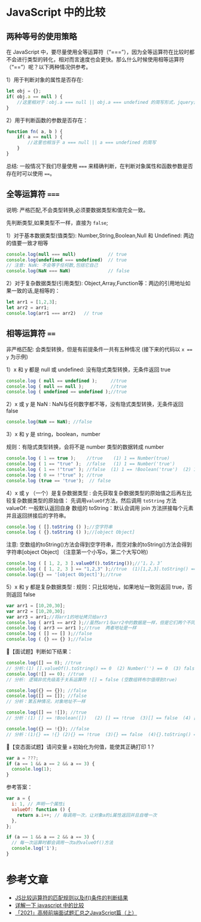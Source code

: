 # JavaScript 中的比较

## 两种等号的使用策略

在 JavaScript 中，要尽量使用全等运算符（“===”），因为全等运算符在比较时都不会进行类型的转化，相对而言速度也会更快。那么什么时候使用相等运算符（“==”）呢？以下两种情况供参考。

1）用于判断对象的属性是否存在:
```js
let obj = {};
if( obj.a == null ) {
    //这里相对于：obj.a === null || obj.a === undefined 的简写形式，jquery源码的推荐写法
}
```
2）用于判断函数的参数是否存在：
```js
function fn( a, b ) {
    if( a == null ) {
        //这里也相当于 a === null || a === undefined 的简写
    }
}
```
总结: 一般情况下我们尽量使用 `===` 来精确判断，在判断对象属性和函数参数是否存在时可以使用 `==`。

## 全等运算符 `===`
说明: 严格匹配,不会类型转换,必须要数据类型和值完全一致。

先判断类型,如果类型不一样，直接为 `false`;

1）对于基本数据类型(值类型): Number,String,Boolean,Null 和 Undefined: 两边的值要一致才相等
```js
console.log(null === null)            // true
console.log(undefined === undefined)  // true
// 注意: NaN: 不会等于任何数,包括它自己
console.log(NaN === NaN)              // false 
```
2）对于复杂数据类型(引用类型): Object,Array,Function等：两边的引用地址如果一致的话,是相等的：
```js
let arr1 = [1,2,3];
let arr2 = arr1;
console.log(arr1 === arr2)   // true
```

## 相等运算符 `==`
非严格匹配: 会类型转换，但是有前提条件一共有五种情况
(接下来的代码以 `x == y` 为示例)

1）x 和 y 都是 null 或 undefined: 没有隐式类型转换，无条件返回 true

```js
console.log ( null == undefined );     //true
console.log ( null == null );          //true
console.log ( undefined == undefined );//true
```
2）x 或 y 是 NaN : NaN与任何数字都不等，没有隐式类型转换，无条件返回 false

```js
console.log(NaN == NaN); //false
```
3）x 和 y 是 string，boolean，number

规则：有隐式类型转换，会将不是 number 类型的数据转成 number

```js
console.log ( 1 == true );    //true    (1) 1 == Number(true)
console.log ( 1 == "true" );  //false   (1) 1 == Number('true')
console.log ( 1 == !"true" ); //false  (1) 1 == !Boolean('true')  (2) 1 == !true  (3) 1 == false  (4)1 == Number(false)
console.log ( 0 == !"true" ); //true
console.log (true == 'true');  // false
```
4）x 或 y （一个）是复杂数据类型 : 会先获取复杂数据类型的原始值之后再左比较复杂数据类型的原始值： 
先调用`valueOf`方法，然后调用 `toString` 方法
valueOf: 一般默认返回自身
数组的 toString：默认会调用 join 方法拼接每个元素并且返回拼接后的字符串。

```js
console.log ( [].toString () );//空字符串
console.log ( {}.toString () );//[object Object]
```
注意:  空数组的toString()方法会得到空字符串，而空对象的toString()方法会得到字符串[object Object] （注意第一个小写o，第二个大写O哟）

```js
console.log ( [ 1, 2, 3 ].valueOf().toString());//‘1，2，3’
console.log ( [ 1, 2, 3 ] == "1,2,3" );//true  (1)[1,2,3].toString() == '1,2,3'  (2)'1,2,3' == '1,2,3'
console.log({} == '[object Object]');//true
```
5）x 和 y 都是复杂数据类型 :
规则：只比较地址，如果地址一致则返回 true，否则返回 false
```js
var arr1 = [10,20,30];
var arr2 = [10,20,30];
var arr3 = arr1;//将arr1的地址拷贝给arr3
console.log ( arr1 == arr2 );//虽然arr1与arr2中的数据是一样，但是它们两个不同的地址
console.log ( arr3 == arr1 );//true  两者地址是一样
console.log ( [] == [] );//false
console.log ( {} == {} );//false
```
💯【面试题】判断如下结果：

```js
console.log([] == 0); //true 
// 分析:(1) [].valueOf().toString() == 0  (2) Number('') == 0  (3) false == 0  (4) 0 == 0
console.log(![] == 0); //true
// 分析: 逻辑非优先级高于关系运算符 ![] = false (空数组转布尔值得到true)

console.log({} == {}); //false
console.log([] == []); //false
// 分析：第五种情况，对象地址不一样

console.log([] == ![]); //true
// 分析：(1) [] == !Boolean([])   (2) [] == !true  (3)[] == false  (4) [].toString() == false  (5)'' == false   (6)Number('0') == Number(false)

console.log({} == !{}); //false
// 分析：(1){} == !{} (2){} == !true  (3){} == false  (4){}.toString() == false  (5)'[object Object]' == false  (6)Number('[object Object]') == false
```

💯【变态面试题】请问变量 `a` 初始化为何值，能使其正确打印 1？

```js
var a = ???;
if (a == 1 && a == 2 && a == 3) {
  console.log(1);
}
```
参考答案：
```js
var a = {
  i: 1, // 声明一个属性i
  valueOf: function () {
    return a.i++; // 每调用一次，让对象a的i属性返回并且自增一次
  },
};

if (a == 1 && a == 2 && a == 3) {
  // 每一次运算时都会调用一次a的valueOf()方法
  console.log('1');
}
```

# 参考文章

- [JS比较运算符的匹配规则以及if()条件的判断结果](https://blog.csdn.net/cc18868876837/article/details/88867982)
- [详解一下 javascript 中的比较](https://segmentfault.com/q/1010000000305997)
- [「2021」高频前端面试题汇总之JavaScript篇（上）](https://juejin.cn/post/6940945178899251230#heading-15)